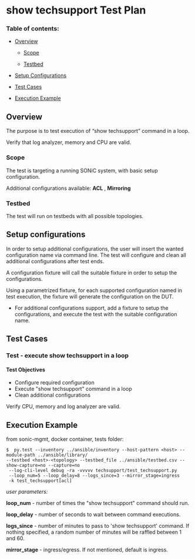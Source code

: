 # show techsupport Test Plan

### Table of contents:
- [Overview](#overview)

  * [Scope](#scope)

  * [Testbed](#testbed)

- [Setup Configurations](#setup-configurations)

- [Test Cases](#test-cases)

- [Execution Example](#execution-example)


## Overview
The purpose is to test execution of “show techsupport” command in a loop. 

Verify that log analyzer, memory and CPU are valid. 


### Scope
The test is targeting a running SONiC system, with basic setup configuration. 

Additional configurations available: **ACL** , **Mirroring**


### Testbed
The test will run on testbeds with all possible topologies. 


## Setup configurations

In order to setup additional configurations, the user will insert the wanted configuration name via command line.
The test will configure and clean all additional configurations after test ends. 

A configuration fixture will call the suitable fixture in order to setup the configurations.


Using a parametrized fixture, for each supported configuration named in test execution, the fixture will generate the configuration on the DUT. 

- For additional configurations support, add a fixture to setup the configurations, and execute the test with the suitable configuration name. 



## Test Cases

### Test - execute show techsupport in a loop

#### Test Objectives

- Configure required configuration
- Execute "show techsupport" command in a loop 
- Clean additional configurations 

 Verify CPU, memory and log analyzer are valid. 


## Execution Example


from sonic-mgmt, docker container, tests folder:

```
$  py.test --inventory ../ansible/inventory --host-pattern <host> --module-path ../ansible/library/
--testbed <host>-<topology> --testbed_file ../ansible/testbed.csv --show-capture=no --capture=no
 --log-cli-level debug -ra -vvvvv techsupport/test_techsupport.py 
 --loop_num=5 --loop_delay=8 --logs_since=3 --mirror_stage=ingress
 -k test_techsupport[acl]
 ```
 


_user parameters:_ 


**loop_num**  - number of times the "show techsupport" command should run.

**loop_delay** - number of seconds to wait between command executions.

**logs_since** - number of minutes to pass to 'show techsupport' command.
If nothing specified, a random number of minutes will be raffled between 1 and 60. 

**mirror_stage** - ingress/egress. If not mentioned, default is ingress.


